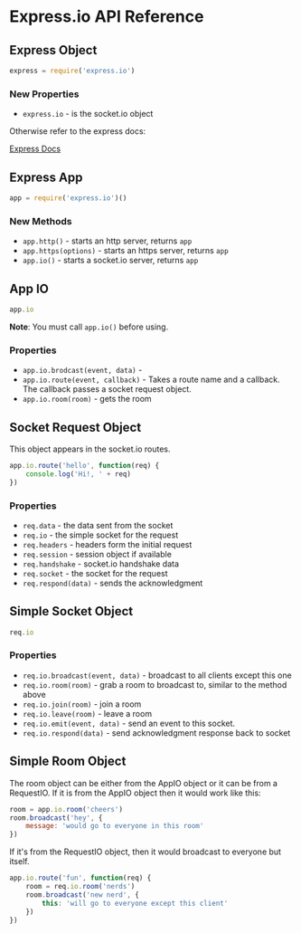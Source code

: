 
# Express.io API Reference

## Express Object

```js
express = require('express.io')
```

### New Properties

* `express.io` - is the socket.io object

Otherwise refer to the express docs:

[Express Docs](http://expressjs.com/api.html)

## Express App

```js
app = require('express.io')()
```

### New Methods

* `app.http()` - starts an http server, returns `app`
* `app.https(options)` - starts an https server, returns `app`
* `app.io()` - starts a socket.io server, returns `app`

## App IO 

```js
app.io 
```

__Note__:  You must call `app.io()` before using.

### Properties

* `app.io.brodcast(event, data)` - 
* `app.io.route(event, callback)` - Takes a route name and a callback.  The callback passes a socket request object.  
* `app.io.room(room)` - gets the room

## Socket Request Object

This object appears in the socket.io routes.

```js
app.io.route('hello', function(req) {
    console.log('Hi!, ' + req)
})
```

### Properties

* `req.data` - the data sent from the socket
* `req.io` - the simple socket for the request
* `req.headers` - headers form the initial request
* `req.session` - session object if available
* `req.handshake` - socket.io handshake data
* `req.socket` - the socket for the request
* `req.respond(data)` - sends the acknowledgment 

## Simple Socket Object

```js
req.io
```

### Properties

* `req.io.broadcast(event, data)` - broadcast to all clients except this one
* `req.io.room(room)` - grab a room to broadcast to, similar to the method above
* `req.io.join(room)` - join a room
* `req.io.leave(room)` - leave a room
* `req.io.emit(event, data)` - send an event to this socket.
* `req.io.respond(data)` - send acknowledgment response back to socket

## Simple Room Object

The room object can be either from the AppIO object or it can be from a RequestIO.  If it is from the AppIO object then it would work like this:

```js
room = app.io.room('cheers')
room.broadcast('hey', {
    message: 'would go to everyone in this room'
})
```
If it's from the RequestIO object, then it would broadcast to everyone but itself.

```js
app.io.route('fun', function(req) {
    room = req.io.room('nerds')
    room.broadcast('new nerd', {
        this: 'will go to everyone except this client'
    })
})
```



